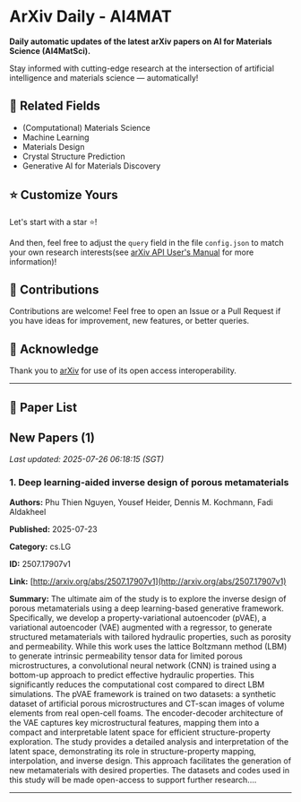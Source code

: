 # ArXiv Daily - AI4MAT

**Daily automatic updates of the latest arXiv papers on AI for Materials Science (AI4MatSci).** 

Stay informed with cutting-edge research at the intersection of artificial intelligence and materials science — automatically!

## :bookmark: Related Fields

- (Computational) Materials Science
- Machine Learning
- Materials Design
- Crystal Structure Prediction
- Generative AI for Materials Discovery

## :star: Customize Yours

Let's start with a star :star:!

And then, feel free to adjust the `query` field in the file `config.json` to match your own research interests(see [arXiv API User's Manual](https://info.arxiv.org/help/api/user-manual.html#51-details-of-query-construction) for more information)!

## :handshake: Contributions

Contributions are welcome!
 Feel free to open an Issue or a Pull Request if you have ideas for improvement, new features, or better queries.

## :blue_heart: ​Acknowledge

Thank you to [arXiv](https://arxiv.org/) for use of its open access interoperability.

---

## :scroll: Paper List


<!-- ARXIV_PAPERS_START -->

## New Papers (1)

*Last updated: 2025-07-26 06:18:15 (SGT)*

### 1. Deep learning-aided inverse design of porous metamaterials

**Authors:** Phu Thien Nguyen, Yousef Heider, Dennis M. Kochmann, Fadi Aldakheel

**Published:** 2025-07-23

**Category:** cs.LG

**ID:** 2507.17907v1

**Link:** [http://arxiv.org/abs/2507.17907v1](http://arxiv.org/abs/2507.17907v1)

**Summary:** The ultimate aim of the study is to explore the inverse design of porous
metamaterials using a deep learning-based generative framework. Specifically,
we develop a property-variational autoencoder (pVAE), a variational autoencoder
(VAE) augmented with a regressor, to generate structured metamaterials with
tailored hydraulic properties, such as porosity and permeability. While this
work uses the lattice Boltzmann method (LBM) to generate intrinsic permeability
tensor data for limited porous microstructures, a convolutional neural network
(CNN) is trained using a bottom-up approach to predict effective hydraulic
properties. This significantly reduces the computational cost compared to
direct LBM simulations. The pVAE framework is trained on two datasets: a
synthetic dataset of artificial porous microstructures and CT-scan images of
volume elements from real open-cell foams. The encoder-decoder architecture of
the VAE captures key microstructural features, mapping them into a compact and
interpretable latent space for efficient structure-property exploration. The
study provides a detailed analysis and interpretation of the latent space,
demonstrating its role in structure-property mapping, interpolation, and
inverse design. This approach facilitates the generation of new metamaterials
with desired properties. The datasets and codes used in this study will be made
open-access to support further research....

---


<!-- ARXIV_PAPERS_END -->